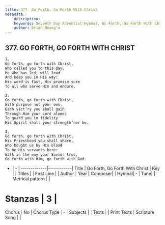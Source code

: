 ```yaml
---
title: 377. Go Forth, Go Forth With Christ
metadata:
    description: 
    keywords: Seventh Day Adventist Hymnal, Go Forth, Go Forth With Christ, , 
    author: Brian Onang'o
---
```



## 377. GO FORTH, GO FORTH WITH CHRIST

```txt
1.
Go forth, go forth with Christ,
Who called you to this day,
He who has led, will lead
And keep you in His way:
His word is fast, His promise sure
To all who serve Him and endure.

2.
Go forth, go forth with Christ,
With purpose not your own,
Each vict’ry you shall gain
Through Him your Lord alone:
To guard you in fidelity
His Spirit shall your strength’ner be.

3.
Go forth, go forth with Christ,
His Priesthood you shall share,
Who bought us by His blood
To be His servants here:
Walk in the way your Savior trod,
Go forth with Him, go forth with God.
```

- |   -  |
-------------|------------|
Title | Go Forth, Go Forth With Christ |
Key |  |
Titles |  |
First Line |  |
Author | 
Year | 
Composer|  |
Hymnal|  - |
Tune|  |
Metrical pattern | |
# Stanzas | 3 |
Chorus | No |
Chorus Type | - |
Subjects |  |
Texts |  |
Print Texts | 
Scripture Song |  |
  
